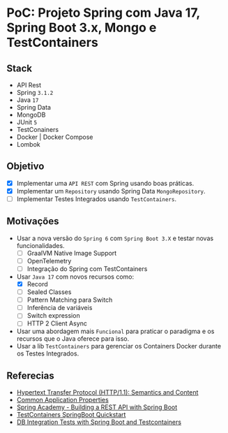 # PoC: Projeto Spring com Java 17, Spring Boot 3.x, Mongo e TestContainers

## Stack
- API Rest
- Spring `3.1.2`
- Java `17`
- Spring Data
- MongoDB
- JUnit `5`
- TestConainers
- Docker | Docker Compose
- Lombok

## Objetivo
- [x] Implementar uma `API REST` com Spring usando boas práticas.
- [x] Implementar um `Repository` usando Spring Data `MongoRepository`.
- [ ] Implementar Testes Integrados usando `TestContainers`.

## Motivações
- Usar a nova versão do `Spring 6` com `Spring Boot 3.X` e testar novas funcionalidades.
  - [ ] GraalVM Native Image Support
  - [ ] OpenTelemetry
  - [ ] Integração do Spring com TestContainers
- Usar `Java 17` com novos recursos como:
  - [x] Record
  - [ ] Sealed Classes
  - [ ] Pattern Matching para Switch
  - [ ] Inferência de variáveis
  - [ ] Switch expression
  - [ ] HTTP 2 Client Async
- Usar uma abordagem mais `Funcional` para praticar o paradigma e os recursos que o Java oferece para isso.
- Usar a lib `TestContainers` para gerenciar os Containers Docker durante os Testes Integrados. 

## Referecias 
- [Hypertext Transfer Protocol (HTTP/1.1): Semantics and Content](https://www.rfc-editor.org/rfc/rfc7231)
- [Common Application Properties](https://docs.spring.io/spring-boot/docs/current/reference/html/application-properties.html)
- [Spring Academy - Building a REST API with Spring Boot](https://spring.academy/courses/building-a-rest-api-with-spring-boot)
- [TestContainers SpringBoot Quickstart](https://github.com/testcontainers/testcontainers-java-spring-boot-quickstart)
- [DB Integration Tests with Spring Boot and Testcontainers](https://www.baeldung.com/spring-boot-testcontainers-integration-test)
